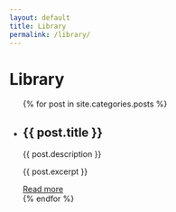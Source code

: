 ```yaml
---
layout: default
title: Library
permalink: /library/
---
```


# Library

<ul>
{% for post in site.categories.posts %}
  <li>
    <h2>{{ post.title }}</h2>
    <p>{{ post.description }}</p>
    <p>{{ post.excerpt }}</p>
    <a href="{{ site.baseurl }}{{ post.url }}" title="{{ post.description }}">Read more</a>
  </li>
{% endfor %}
</ul>
